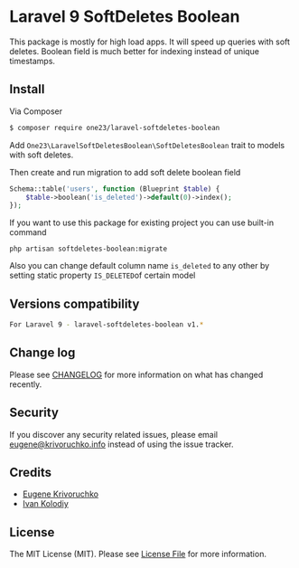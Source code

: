 # Laravel 9 SoftDeletes Boolean

This package is mostly for high load apps. It will speed up queries with soft deletes.
Boolean field is much better for indexing instead of unique timestamps.

## Install

Via Composer

``` bash
$ composer require one23/laravel-softdeletes-boolean
```

Add `One23\LaravelSoftDeletesBoolean\SoftDeletesBoolean` trait to models with soft deletes.

Then create and run migration to add soft delete boolean field
```php
Schema::table('users', function (Blueprint $table) {
    $table->boolean('is_deleted')->default(0)->index();
});
```

If you want to use this package for existing project you can use built-in command
```dotenv
php artisan softdeletes-boolean:migrate
```

Also you can change default column name `is_deleted` to any other by setting static property `IS_DELETED`of certain model

## Versions compatibility

``` bash
For Laravel 9 - laravel-softdeletes-boolean v1.*
```

## Change log

Please see [CHANGELOG](CHANGELOG.md) for more information on what has changed recently.

## Security

If you discover any security related issues, please email eugene@krivoruchko.info instead of using the issue tracker.

## Credits

- [Eugene Krivoruchko][link-author]
- [Ivan Kolodiy][link-fork]


## License

The MIT License (MIT). Please see [License File](LICENSE.md) for more information.

[link-packagist]: https://packagist.org/packages/tenantcloud/laravel-boolean-softdeletes
[link-downloads]: https://packagist.org/packages/tenantcloud/laravel-boolean-softdeletes
[link-author]: https://github.com/FlexIDK/
[link-fork]: https://github.com/ivankolodii
